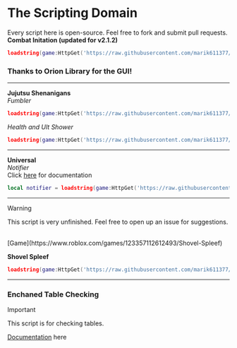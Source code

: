 # The Scripting Domain
Every script here is open-source. Feel free to fork and submit pull requests.
<br/>
**Combat Initation (updated for v2.1.2)**
```lua
loadstring(game:HttpGet('https://raw.githubusercontent.com/marik611377/scripts/main/combatinitation.lua'))()
```
### Thanks to Orion Library for the GUI!
---
**Jujutsu Shenanigans**
<br/>
*Fumbler*
```lua
loadstring(game:HttpGet('https://raw.githubusercontent.com/marik611377/scripts/refs/heads/main/jjsfumbler.txt'))()
```

*Health and Ult Shower*

```lua
loadstring(game:HttpGet('https://raw.githubusercontent.com/marik611377/scripts/refs/heads/main/jjsshower.txt'))()
```
---
**Universal**
<br/>
*Notifier*
<br/>
Click [here](https://abcdefg-1.gitbook.io/documents/notifier/information) for documentation

```lua
local notifier = loadstring(game:HttpGet('https://raw.githubusercontent.com/marik611377/scripts/refs/heads/main/notifier.lua'))()
```

---
> [!WARNING]
> This script is very unfinished. Feel free to open up an issue for suggestions.

<br/>
[Game](https://www.roblox.com/games/123357112612493/Shovel-Spleef)
<br/>

**Shovel Spleef**
<br/>

```lua
loadstring(game:HttpGet('https://raw.githubusercontent.com/marik611377/scripts/refs/heads/main/shovelspleef.lua'))()
```
---
### Enchaned Table Checking

> [!IMPORTANT]
> This script is for checking tables.

[Documentation](https://abcdefg-1.gitbook.io/documents/enhanced-table-checking/information) here
